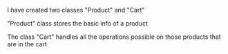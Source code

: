 I have created two classes "Product" and "Cart"

"Product" class stores the basic info of a product

The class "Cart" handles all the operations possible on those products that are in the cart


